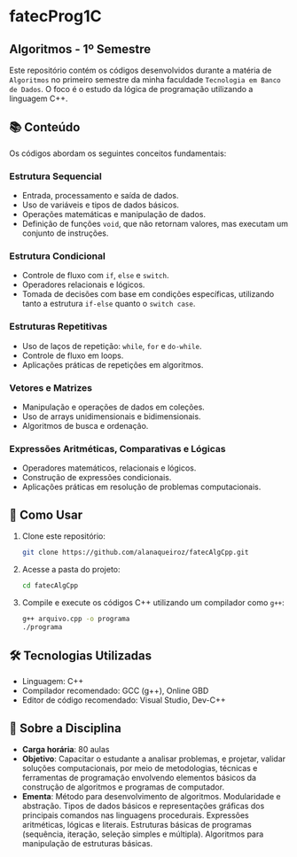 # fatecProg1C

## Algoritmos - 1º Semestre

Este repositório contém os códigos desenvolvidos durante a matéria de `Algoritmos` no primeiro semestre da minha faculdade `Tecnologia em Banco de Dados`. O foco é o estudo da lógica de programação utilizando a linguagem C++.

## 📚 Conteúdo
Os códigos abordam os seguintes conceitos fundamentais:

### Estrutura Sequencial
- Entrada, processamento e saída de dados.
- Uso de variáveis e tipos de dados básicos.
- Operações matemáticas e manipulação de dados.
- Definição de funções `void`, que não retornam valores, mas executam um conjunto de instruções.

### Estrutura Condicional
- Controle de fluxo com `if`, `else` e `switch`.
- Operadores relacionais e lógicos.
- Tomada de decisões com base em condições específicas, utilizando tanto a estrutura `if-else` quanto o `switch case`.

### Estruturas Repetitivas
- Uso de laços de repetição: `while`, `for` e `do-while`.
- Controle de fluxo em loops.
- Aplicações práticas de repetições em algoritmos.

### Vetores e Matrizes
- Manipulação e operações de dados em coleções.
- Uso de arrays unidimensionais e bidimensionais.
- Algoritmos de busca e ordenação.

### Expressões Aritméticas, Comparativas e Lógicas
- Operadores matemáticos, relacionais e lógicos.
- Construção de expressões condicionais.
- Aplicações práticas em resolução de problemas computacionais.

## 🚀 Como Usar
1. Clone este repositório:
   ```sh
   git clone https://github.com/alanaqueiroz/fatecAlgCpp.git
   ```
2. Acesse a pasta do projeto:
   ```sh
   cd fatecAlgCpp
   ```
3. Compile e execute os códigos C++ utilizando um compilador como `g++`:
   ```sh
   g++ arquivo.cpp -o programa
   ./programa
   ```

## 🛠 Tecnologias Utilizadas
- Linguagem: C++
- Compilador recomendado: GCC (g++), Online GBD
- Editor de código recomendado: Visual Studio, Dev-C++

## 📌 Sobre a Disciplina

- **Carga horária**: 80 aulas
- **Objetivo**: Capacitar o estudante a analisar problemas, e projetar, validar soluções computacionais, por meio de metodologias, técnicas e ferramentas de programação envolvendo elementos básicos da construção de algoritmos e programas de computador.
- **Ementa**: Método para desenvolvimento de algoritmos. Modularidade e abstração. Tipos de dados básicos e representações gráficas dos principais comandos nas linguagens procedurais. Expressões aritméticas, lógicas e literais. Estruturas básicas de programas (sequência, iteração, seleção simples e múltipla). Algoritmos para manipulação de estruturas básicas.
